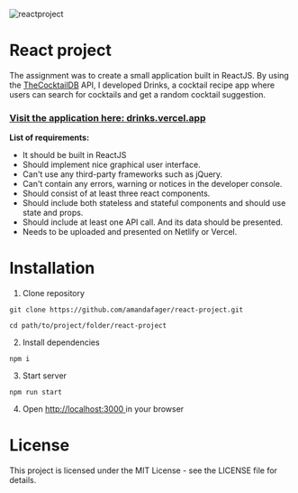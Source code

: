 ![reactproject](https://user-images.githubusercontent.com/70512941/121500486-a3070100-c9de-11eb-863d-edad53637094.gif)

# React project

The assignment was to create a small application built in ReactJS. By using the [TheCocktailDB](https://www.thecocktaildb.com/) API, I developed Drinks, a cocktail recipe app where users can search for cocktails and get a random cocktail suggestion.

### [Visit the application here: drinks.vercel.app](https://drinks.vercel.app/)

**List of requirements:**

- It should be built in ReactJS
- Should implement nice graphical user interface.
- Can't use any third-party frameworks such as jQuery.
- Can't contain any errors, warning or notices in the developer console.
- Should consist of at least three react components.
- Should include both stateless and stateful components and should use state and props.
- Should include at least one API call. And its data should be presented.
- Needs to be uploaded and presented on Netlify or Vercel.

# Installation

1. Clone repository

```
git clone https://github.com/amandafager/react-project.git
```

```
cd path/to/project/folder/react-project
```

2. Install dependencies

```
npm i
```

3. Start server

```
npm run start
```

4. Open [http://localhost:3000 ](http://localhost:3000) in your browser

# License

This project is licensed under the MIT License - see the LICENSE file for details.
